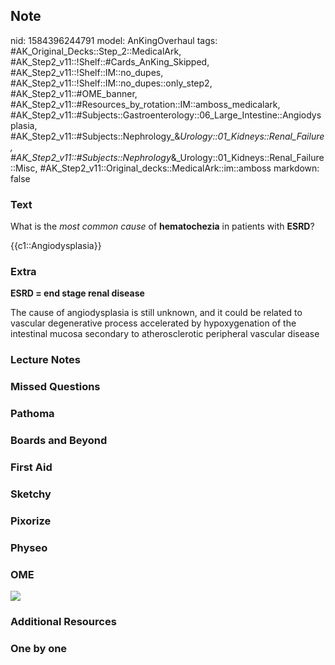 ## Note
nid: 1584396244791
model: AnKingOverhaul
tags: #AK_Original_Decks::Step_2::MedicalArk, #AK_Step2_v11::!Shelf::#Cards_AnKing_Skipped, #AK_Step2_v11::!Shelf::IM::no_dupes, #AK_Step2_v11::!Shelf::IM::no_dupes::only_step2, #AK_Step2_v11::#OME_banner, #AK_Step2_v11::#Resources_by_rotation::IM::amboss_medicalark, #AK_Step2_v11::#Subjects::Gastroenterology::06_Large_Intestine::Angiodysplasia, #AK_Step2_v11::#Subjects::Nephrology_&_Urology::01_Kidneys::Renal_Failure, #AK_Step2_v11::#Subjects::Nephrology_&_Urology::01_Kidneys::Renal_Failure::Misc, #AK_Step2_v11::Original_decks::MedicalArk::im::amboss
markdown: false

### Text
What is the <i>most common cause</i> of <b>hematochezia</b> in
patients with <b>ESRD</b>?
<div>
  {{c1::Angiodysplasia}}
</div>

### Extra
<b>ESRD = end stage renal disease</b>
<div>
  The cause of angiodysplasia is still unknown, and it could be
  related to vascular degenerative pro­cess accelerated by
  hypoxygenation of the intestinal mucosa secondary to
  atherosclerotic peripheral vascular disease
</div>

### Lecture Notes


### Missed Questions


### Pathoma


### Boards and Beyond


### First Aid


### Sketchy


### Pixorize


### Physeo


### OME
<div class="ome-widget">
  <a href="https://onlinemeded.org?ref=anki"><img src=
  "_OME_AnkiFlashcards_General_4.png"></a>
</div>

### Additional Resources


### One by one

